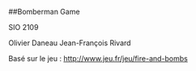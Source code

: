 ##Bomberman Game

SIO 2109

Olivier Daneau
Jean-François Rivard

Basé sur le jeu : http://www.jeu.fr/jeu/fire-and-bombs
